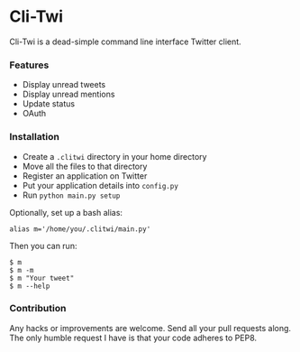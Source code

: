 # Cli-Twi

Cli-Twi is a dead-simple command line interface Twitter client.

### Features

* Display unread tweets
* Display unread mentions
* Update status
* OAuth

### Installation

* Create a `.clitwi` directory in your home directory
* Move all the files to that directory
* Register an application on Twitter
* Put your application details into `config.py`
* Run `python main.py setup`

Optionally, set up a bash alias:

    alias m='/home/you/.clitwi/main.py'

Then you can run:

    $ m
    $ m -m
    $ m "Your tweet"
    $ m --help

### Contribution

Any hacks or improvements are welcome. Send all your pull requests along. The
only humble request I have is that your code adheres to PEP8.

